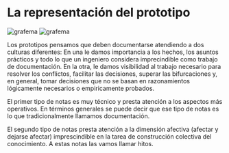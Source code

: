 # La representación del prototipo #

![grafema](https://github.com/docART/docs/blob/recipe/prototyping/grafemas/docart27.jpeg)
![grafema](https://github.com/docART/docs/blob/recipe/prototyping/grafemas/docart27.jpeg)

Los prototipos pensamos que deben documentarse atendiendo a dos culturas diferentes: En una le damos importancia a los hechos, los asuntos prácticos y todo lo que un ingeniero considera imprecindible como trabajo de documentación. En la otra, le damos visibilidad al trabajo necesario para resolver los conflictos, facilitar las decisiones, superar las bifurcaciones y, en general, tomar decisiones que no se basan en razonamientos lógicamente necesarios o empiricamente probados. 

El primer tipo de notas es muy técnico y presta atención a los aspectos más operativos. En términos generales se puede decir que ese tipo de notas es lo que tradicionalmente llamamos documentación.

El segundo tipo de notas presta atención a la dimensión afectiva (afectar y dejarse afectar) imprescindible en la tarea de construcción colectiva del conocimiento. A estas notas las vamos llamar hitos.  
